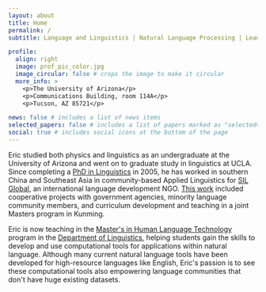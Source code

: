 ```yaml
---
layout: about
title: Home
permalink: /
subtitle: Language and Linguistics | Natural Language Processing | Leadership

profile:
  align: right
  image: prof_pic_color.jpg
  image_circular: false # crops the image to make it circular
  more_info: >
    <p>The University of Arizona</p>
    <p>Communications Building, room 114A</p>
    <p>Tucson, AZ 85721</p>

news: false # includes a list of news items
selected_papers: false # includes a list of papers marked as "selected={true}"
social: true # includes social icons at the bottom of the page
---
```


Eric studied both physics and linguistics as an undergraduate at the University of Arizona and went on to graduate study in linguistics at UCLA. Since completing a [PhD in Linguistics](https://linguistics.ucla.edu/ericjackson_dissertation2005/) in 2005, he has worked in southern China and Southeast Asia in community-based Applied Linguistics for [SIL Global](https://www.sil.org), an international language development NGO. [This work](https://www.sil.org/contributor/jackson-eric-m) included cooperative projects with government agencies, minority language community members, and curriculum development and teaching in a joint Masters program in Kunming.

Eric is now teaching in the [Master's in Human Language Technology](https://uazhlt.github.io/) program in the [Department of Linguistics](https://linguistics.arizona.edu/), helping students gain the skills to develop and use computational tools for applications within natural language. Although many current natural language tools have been developed for high-resource languages like English, Eric's passion is to see these computational tools also empowering language communities that don't have huge existing datasets.
